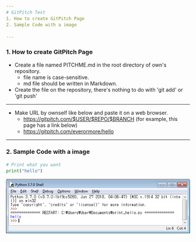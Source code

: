 ```yaml
---
# GitPitch Test
1. How to create GitPitch Page
2. Sample Code with a image

---
```

### 1. How to create GitPitch Page
* Create a file named PITCHME.md in the root directory of own's repository.
   - file name is case-sensitive.
   - md file should be written in Markdown.
* Create the file on the repository, there's nothing to do with 'git add' or 'git push'

---
* Make URL by ownself like below and paste it on a web browser.
   - https://gitpitch.com/$USER/$REPO/$BRANCH
(for example, this page has a link below)
   - https://gitpitch.com/everormore/hello

---
### 2. Sample Code with a image
```python
# Print what you want
print("hello")
```
![screenshot](/img/screenshot1.png "screenshot")
